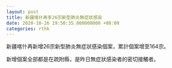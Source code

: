 ```yaml
---
layout: post
title: 新疆喀什再多26宗新型肺炎無症狀感染
date: 2020-10-26 19:50:35.000000000 +08:00
categories: rthk
---
```


新疆喀什再新增26宗新型肺炎無症狀感染個案，累計個案增至164宗。

新增個案全部都是在疏附縣，是昨日無症狀感染者的密切接觸者。
